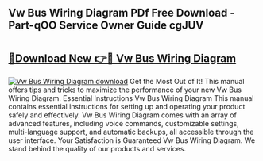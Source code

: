 ## Vw Bus Wiring Diagram PDf Free Download - Part-qOO Service Owner Guide cgJUV

# <h2><a href="http://dfl7g7.blite.top/?on=Vw+Bus+Wiring+Diagram">🔗Download New 👉🔴 Vw Bus Wiring Diagram</a></h2>

[![Vw Bus Wiring Diagram download](https://i.imgur.com/lujVjoI.png)](http://dfl7g7.blite.top/?on=Vw+Bus+Wiring+Diagram)
Get the Most Out of It! This manual offers tips and tricks to maximize the performance of your new Vw Bus Wiring Diagram. Essential Instructions Vw Bus Wiring Diagram This manual contains essential instructions for setting up and operating your product safely and effectively. Vw Bus Wiring Diagram comes with an array of advanced features, including voice commands, customizable settings, multi-language support, and automatic backups, all accessible through the user interface. Your Satisfaction is Guaranteed Vw Bus Wiring Diagram. We stand behind the quality of our products and services.
